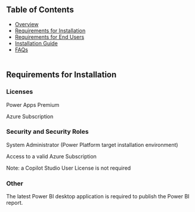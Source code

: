 ## Table of Contents
- [Overview](#overview)
- [Requirements for Installation](requirements-for-installation.md)
- [Requirements for End Users](requirements-for-endusers.md)
- [Installation Guide](installation.md)
- [FAQs](faq.md)
<br><br>

## Requirements for Installation

### Licenses

Power Apps Premium

Azure Subscription

### Security and Security Roles

System Administrator (Power Platform target installation environment)

Access to a valid Azure Subscription

Note: a Copilot Studio User License is not required

### Other

The latest Power BI desktop application is required to publish the Power BI report.
